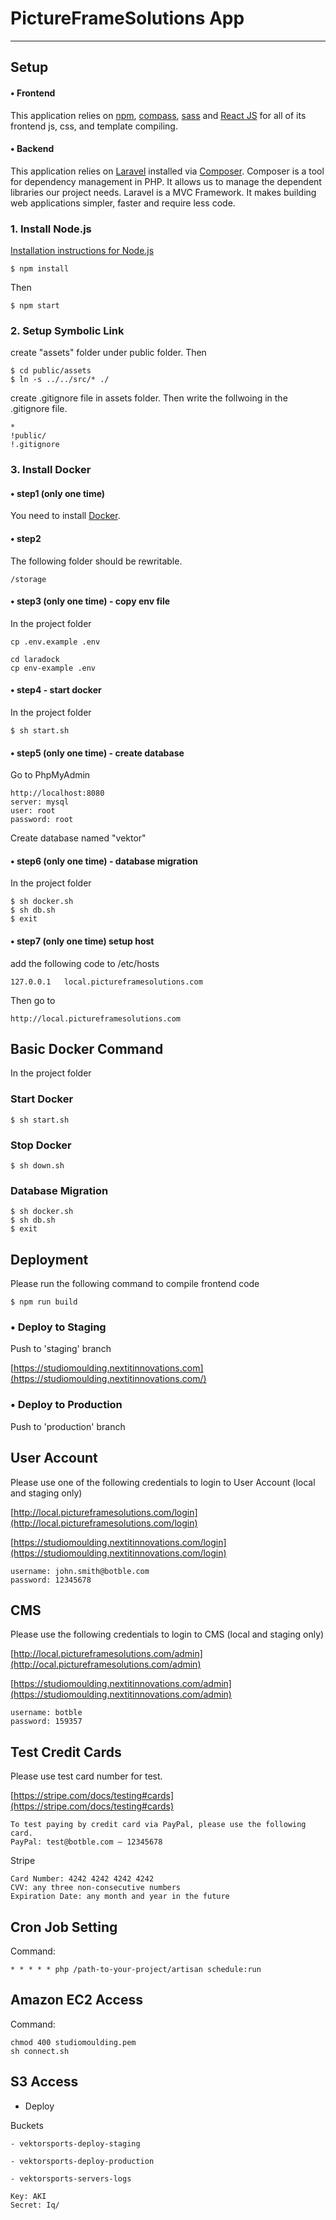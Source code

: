# PictureFrameSolutions App #

------

## Setup ##

#### • Frontend ####
This application relies on [npm](https://npmjs.org/), [compass](http://compass-style.org/), [sass](http://sass-lang.com) and [React JS](https://facebook.github.io/react/) for all of its frontend js, css, and template compiling.

#### • Backend ####
This application relies on [Laravel](http://laravel.com) installed via [Composer](https://getcomposer.org/). Composer is a tool for dependency management in PHP. It allows us to manage the dependent libraries our project needs. Laravel is a MVC Framework. It makes building web applications simpler, faster and require less code.

### 1. Install Node.js ###
[Installation instructions for Node.js](http://nodejs.org/)

    $ npm install

Then

    $ npm start

### 2. Setup Symbolic Link
create "assets" folder under public folder.
Then

	$ cd public/assets
	$ ln -s ../../src/* ./

create .gitignore file in assets folder.
Then write the follwoing in the .gitignore file.

```
*
!public/
!.gitignore
```

### 3. Install Docker ###

#### • step1  (only one time)
You need to install [Docker](https://docs.docker.com/install/).


#### • step2
The following folder should be rewritable.

	/storage


#### • step3 (only one time) - copy env file

In the project folder

```
cp .env.example .env
```
```
cd laradock
cp env-example .env
```

#### • step4 - start docker
In the project folder

	$ sh start.sh


#### • step5 (only one time) - create database
Go to PhpMyAdmin

	http://localhost:8080
	server: mysql
	user: root
	password: root

Create database named "vektor"

#### • step6 (only one time) - database migration
In the project folder

	$ sh docker.sh
	$ sh db.sh
	$ exit
	
#### • step7 (only one time) setup host
add the following code to /etc/hosts

	127.0.0.1   local.pictureframesolutions.com
	
Then go to

	http://local.pictureframesolutions.com

## Basic Docker Command ##
In the project folder

### Start Docker

	$ sh start.sh

### Stop Docker

	$ sh down.sh

### Database Migration

	$ sh docker.sh
	$ sh db.sh
	$ exit


## Deployment ##

Please run the following command to compile frontend code

	$ npm run build

### • Deploy to Staging ###

Push to 'staging' branch

[https://studiomoulding.nextitinnovations.com](https://studiomoulding.nextitinnovations.com/)


### • Deploy to Production ###

Push to 'production' branch


## User Account ##

Please use one of the following credentials to login to User Account (local and staging only)

[http://local.pictureframesolutions.com/login](http://local.pictureframesolutions.com/login)

[https://studiomoulding.nextitinnovations.com/login](https://studiomoulding.nextitinnovations.com/login)

	username: john.smith@botble.com
	password: 12345678

## CMS ##
Please use the following credentials to login to CMS (local and staging only)

[http://local.pictureframesolutions.com/admin](http://ocal.pictureframesolutions.com/admin)

[https://studiomoulding.nextitinnovations.com/admin](https://studiomoulding.nextitinnovations.com/admin)

	username: botble
	password: 159357

## Test Credit Cards ##

Please use test card number for test.

[https://stripe.com/docs/testing#cards](https://stripe.com/docs/testing#cards)


	To test paying by credit card via PayPal, please use the following card.
	PayPal: test@botble.com – 12345678

Stripe

	Card Number: 4242 4242 4242 4242
	CVV: any three non-consecutive numbers
	Expiration Date: any month and year in the future


## Cron Job Setting ##

Command:

	* * * * * php /path-to-your-project/artisan schedule:run

## Amazon EC2 Access

Command:

	chmod 400 studiomoulding.pem
	sh connect.sh


## S3 Access

* Deploy

Buckets

`- vektorsports-deploy-staging`

`- vektorsports-deploy-production`

`- vektorsports-servers-logs`

```
Key: AKI
Secret: Iq/
```

